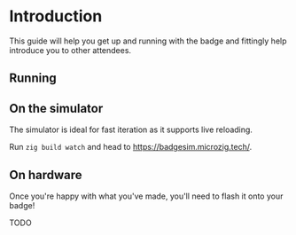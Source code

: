# Introduction

This guide will help you get up and running with the badge and fittingly help introduce you to other attendees.

## Running

## On the simulator

The simulator is ideal for fast iteration as it supports live reloading.

Run `zig build watch` and head to https://badgesim.microzig.tech/.

## On hardware

Once you're happy with what you've made, you'll need to flash it onto your badge!

TODO
